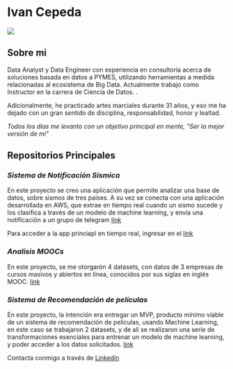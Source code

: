 <!--
**Ivan-Cepeda/Ivan-Cepeda** is a ✨ _special_ ✨ repository because its `README.md` (this file) appears on your GitHub profile. -->

# Ivan Cepeda
![](https://media.licdn.com/dms/image/D4E16AQEdrbbn_W7Ogg/profile-displaybackgroundimage-shrink_350_1400/0/1704137894259?e=1710979200&v=beta&t=IKQXZapfhnIF47_u7s_cmUFsSVlQiNMCBRku7qYsIKw)
## Sobre mi

Data Analyst y Data Engineer con experiencia en consultoría acerca de soluciones basada en datos a PYMES, utilizando herramientas a medida relacionadas al ecosistema de Big Data. Actualmente trabajo como Instructor en la carrera de Ciencia de Datos. . 

Adicionalmente, he practicado artes marciales durante 31 años, y eso me ha dejado con un gran sentido de disciplina, responsabilidad, honor y lealtad. 

*Todos los días me levanto con un objetivo principal en mente, "Ser la mejor versión de mi"*

## Repositorios Principales

### *Sistema de Notificación Sísmica*
En este proyecto se creo una aplicación que permite analizar una base de datos, sobre sismos de tres paises. A su vez se conecta con una aplicación desarrollada en AWS, que extrae en tiempo real cuando un sismo sucede y los clasifica a través de un modelo de machine learning, y envía una notificación a un grupo de telegram [link](https://github.com/Ivan-Cepeda/Sismos)

Para acceder a la app princiapl en tiempo real, ingresar en el [link](https://sismos-notificacion.streamlit.app/)

### *Analisis MOOCs*
En este proyecto, se me otorgarón 4 datasets, con datos de 3 empresas de cursos masivos y abiertos en línea, conocidos por sus siglas en inglés MOOC. [link](https://github.com/Ivan-Cepeda/Analisis-MOOCs-PI2)

### *Sistema de Recomendación de películas*
En este proyecto, la intención era entregar un MVP, producto mínimo víable de un sistema de recomendación de películas, usando Machine Learning, en este caso se trabajaron 2 datasets, y de alí se realizaron una serie de transformaciones esenciales para entrenar un modelo de machine learning, y poder acceder a los datos solicitados. [link](https://github.com/Ivan-Cepeda/Sistema-Recomendacion-PI)

Contacta conmigo a través de [Linkedin](https://www.linkedin.com/in/ivancepeda/)



